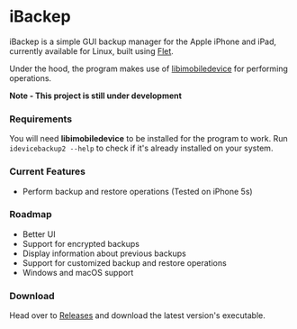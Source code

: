# iBackep
iBackep is a simple GUI backup manager for the Apple iPhone and iPad, currently available for Linux, built using [Flet](https://github.com/flet-dev/flet).

Under the hood, the program makes use of [libimobiledevice](https://github.com/libimobiledevice/libimobiledevice) for performing operations.

**Note - This project is still under development**

### Requirements
You will need **libimobiledevice** to be installed for the program to work. Run `idevicebackup2 --help` to check if it's already installed on your system.

### Current Features
- Perform backup and restore operations (Tested on iPhone 5s)

### Roadmap
- Better UI
- Support for encrypted backups
- Display information about previous backups
- Support for customized backup and restore operations
- Windows and macOS support

### Download
Head over to [Releases](https://github.com/redromnon/iBackep/releases) and download the latest version's executable.
